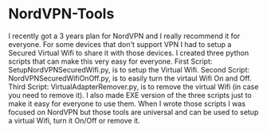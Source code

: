 # NordVPN-Tools
I recently got a 3 years plan for NordVPN and I really recommend it for everyone.
For some devices that don't support VPN I had to setup a Secured Virtual Wifi to share it with those devices.
I created three python scripts that can make this very easy for everyone.
First Script: SetupNordVPNSecuredWifi.py, is to setup the Virtual Wifi.
Second Script: NordVPNSecuredWifiOnOff.py, is to easily turn the virtaul Wifi On and Off.
Third Script: VirtualAdapterRemover.py, is to remove the virtual Wifi (in case you need to remove it).
I also made EXE version of the three scripts just to make it easy for everyone to use them.
When I wrote those scripts I was focused on NordVPN but those tools are universal and can be used to setup a virtual Wifi, turn it On/Off or remove it.
